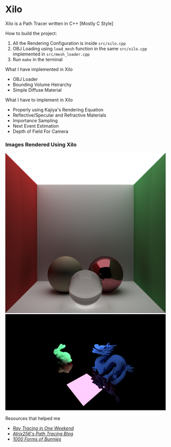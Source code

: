 # Xilo

Xilo is a Path Tracer written in C++ [Mostly C Style]

How to build the project:
1. All the Rendering Configuration is inside `src/xilo.cpp`
2. OBJ Loading using `load_mesh` function in the same `src/xilo.cpp` implemented in `src/mesh_loader.cpp`
3. Run `make` in the terminal

What I have implemented in Xilo
- OBJ Loader
- Bounding Volume Heirarchy
- Simple Diffuse Material

What I have to implement in Xilo
- Properly using Kajiya's Rendering Equation
- Reflective/Specular and Refractive Materials
- Importance Sampling
- Next Event Estimation
- Depth of Field For Camera

### Images Rendered Using Xilo
![Cornell Box](/gallery/im1.png)
![Standford Dragon & Bunny](/gallery/im2.png)

Resources that helped me
- [_Ray Tracing in One Weekend_](https://raytracing.github.io/books/RayTracingInOneWeekend.html)
- [_Atrix256's Path Tracing Blog_](https://blog.demofox.org/2016/09/21/path-tracing-getting-started-with-diffuse-and-emissive/)
- [_1000 Forms of Bunnies_](https://viclw17.github.io/)
